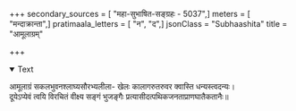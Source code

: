 +++
secondary_sources = [ "महा-सुभाषित-सङ्ग्रहः - 5037",]
meters = [ "मन्दाक्रान्ता",]
pratimaala_letters = [ "न", "द",]
jsonClass = "Subhaashita"
title = "आमूलाग्रम्"

+++

<details open><summary>Text</summary>

आमूलाग्रं सकलभुवनश्लाघ्यसौरभ्यलीला- खेलः कालागरुतरुवर क्वास्ति धन्यस्त्वदन्यः।  
दूयेऽप्येवं त्वयि विरचितं वीक्ष्य सङ्गं भुजङ्गैः प्रत्यासीदत्पथिकजनताप्राणघातैकतानैः॥
</details>
